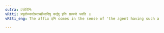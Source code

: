 ```yaml
---
sutra: प्रजोरिनिः
vRtti: प्रपूर्वाज्जवतेस्तच्छीलादिषु कर्तृषु इनिः प्रत्ययो भवति ॥
vRtti_eng: The affix इनि comes in the sense of 'the agent having such a habit etc'. after the verb प्रजु 'to hasten forward'.

---
```

